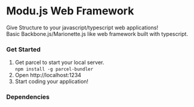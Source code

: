 # Modu.js Web Framework 

Give Structure to your javascript/typescript web applications! <br>
Basic Backbone.js/Marionette.js like web framework built with typescript.

### Get Started

1. Get parcel to start your local server.<br>
`npm install -g parcel-bundler`
2. Open http://localhost:1234
3. Start coding your application!

### Dependencies
